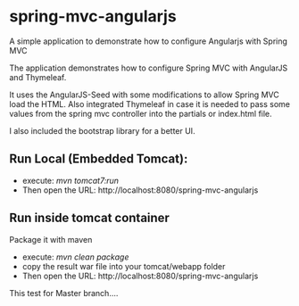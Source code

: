 spring-mvc-angularjs
====================

A simple application to demonstrate how to configure Angularjs with Spring MVC

The application demonstrates how to configure Spring MVC with AngularJS and Thymeleaf.

It uses the AngularJS-Seed with some modifications to allow Spring MVC load the HTML. Also integrated Thymeleaf in case it is needed to pass some values from the spring mvc controller into the partials or index.html file.

I also included the bootstrap library for a better UI.

Run Local (Embedded Tomcat):
----------------
  - execute: *mvn tomcat7:run*
  - Then open the URL: http://localhost:8080/spring-mvc-angularjs

Run inside tomcat container
-----------------------------
Package it with maven

  - execute: *mvn clean package*
  - copy the result war file into your tomcat/webapp folder
  - Then open the URL: http://localhost:8080/spring-mvc-angularjs

This test for Master branch....